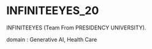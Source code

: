 # INFINITEEYES_20
INFINITEEYES (Team From PRESIDENCY UNIVERSITY).

domain : Generative AI, Health Care
